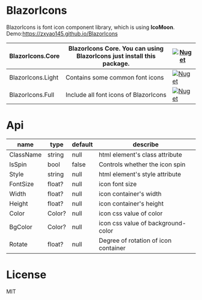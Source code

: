 # BlazorIcons  

BlazorIcons is font icon component library, which is using **IcoMoon**. Demo:https://zxyao145.github.io/BlazorIcons

| BlazorIcons.Core  | BlazorIcons Core. You can using BlazorIcons just install this package. | [![Nuget](https://img.shields.io/nuget/v/BlazorIcons.Core)](https://www.nuget.org/packages/BlazorIcons.Core/) |
| ----------------- | ------------------------------------------------------------ | ------------------------------------------------------------ |
| BlazorIcons.Light | Contains some common font icons                              | [![Nuget](https://img.shields.io/nuget/v/BlazorIcons.Light)](https://www.nuget.org/packages/BlazorIcons.Light/) |
| BlazorIcons.Full  | Include all font icons of BlazorIcons                        | [![Nuget](https://img.shields.io/nuget/v/BlazorIcons.Full)](https://www.nuget.org/packages/BlazorIcons.Full/) |

# Api

| **name**  | **type** | **default** | **describe**                         |
| --------- | -------- | ----------- | ------------------------------------ |
| ClassName | string   | null        | html element's class attribute       |
| IsSpin    | bool     | false       | Controls whether the icon spin       |
| Style     | string   | null        | html element's style attribute       |
| FontSize  | float?   | null        | icon font size                      |
| Width     | float?   | null        | icon container's width               |
| Height    | float?   | null        | icon container's height              |
| Color     | Color?   | null        | icon css value of color              |
| BgColor   | Color?   | null        | icon css value of background-color   |
| Rotate    | float?   | null        | Degree of rotation of icon container |

# License

MIT